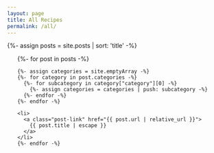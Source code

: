 ```yaml
---
layout: page
title: All Recipes
permalink: /all/
---
```



<!---
    Copied from home, except with filter revmoed!
--->

<div class="home">

  {%- assign posts = site.posts | sort: 'title' -%}
  
  <ul class="post-list">
    {%- for post in posts -%}

    {%- assign categories = site.emptyArray -%}
    {%- for category in post.categories -%}
      {%- for subcategory in category["category"][0] -%}
        {%- assign categories = categories | push: subcategory -%}
      {%- endfor -%}
    {%- endfor -%}

    <li>
      <a class="post-link" href="{{ post.url | relative_url }}">
        {{ post.title | escape }}
      </a>
    </li>
    {%- endfor -%}
  </ul>
</div>
